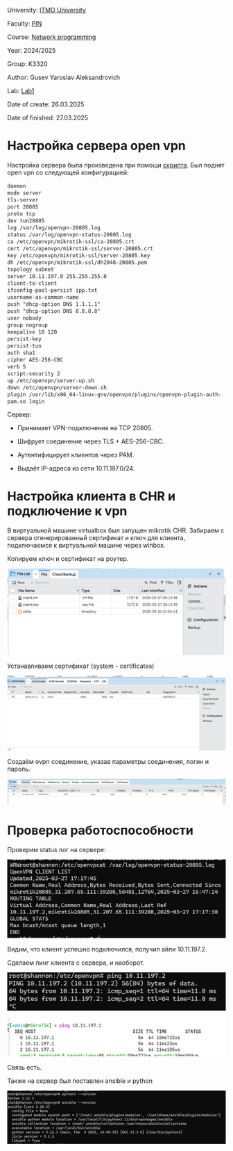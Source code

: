 University: [ITMO University](https://itmo.ru/ru/)

Faculty: [PIN](https://fict.itmo.ru)

Course: [Network programming](https://itmo-ict-faculty.github.io/network-programming/)

Year: 2024/2025

Group: K3320

Author: Gusev Yaroslav Aleksandrovich

Lab: [Lab1](https://itmo-ict-faculty.github.io/network-programming/education/labs2023_2024/lab1/lab1/)

Date of create: 26.03.2025

Date of finished: 27.03.2025


# Настройка сервера open vpn

Настройка сервера была произведена при помощи [скрипта](https://github.com/unixhostpro/mikrotik-ovpn/blob/master/openvpn-server.sh). Был поднят open vpn со следующей конфигурацией:
```
daemon
mode server
tls-server
port 20805
proto tcp
dev tun20805
log /var/log/openvpn-20805.log
status /var/log/openvpn-status-20805.log
ca /etc/openvpn/mikrotik-ssl/ca-20805.crt
cert /etc/openvpn/mikrotik-ssl/server-20805.crt
key /etc/openvpn/mikrotik-ssl/server-20805.key
dh /etc/openvpn/mikrotik-ssl/dh2048-20805.pem
topology subnet
server 10.11.197.0 255.255.255.0
client-to-client
ifconfig-pool-persist ipp.txt
username-as-common-name
push "dhcp-option DNS 1.1.1.1"
push "dhcp-option DNS 8.8.8.8"
user nobody
group nogroup
keepalive 10 120
persist-key
persist-tun
auth sha1
cipher AES-256-CBC
verb 5
script-security 2
up /etc/openvpn/server-up.sh
down /etc/openvpn/server-down.sh
plugin /usr/lib/x86_64-linux-gnu/openvpn/plugins/openvpn-plugin-auth-pam.so login
```

Сервер:
- Принимает VPN-подключения на TCP 20805.

- Шифрует соединение через TLS + AES-256-CBC.

- Аутентифицирует клиентов через PAM.

- Выдаёт IP-адреса из сети 10.11.197.0/24.

# Настройка клиента в CHR и подключение к vpn

В виртуальной машине virtualbox был запущен mikrotik CHR.
Забираем с сервера сгенерированный сертификат и ключ для клиента, подключаемся к виртуальной машине через winbox.

Копируем ключ и сертификат на роутер.

![alt text](images/image.png)

Устанавливаем сертификат (system - certificates)

![alt text](images/image-1.png)

Создаём ovpn соединение, указав параметры соединения, логин и пароль. 

![alt text](images/image-2.png)

# Проверка работоспособности

Проверим status лог на сервере:

![alt text](images/image-3.png)

Видим, что клиент успешно подключился, получил айпи 10.11.197.2.

Сделаем пинг клиента с сервера, и наоборот.

![alt text](images/image-4.png)

![alt text](images/image-5.png)

Связь есть.

Также на сервер был поставлен ansible и python

![alt text](images/image-6.png)